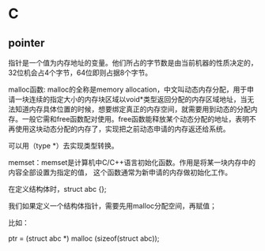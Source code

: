 # C

## pointer

指针是一个值为内存地址的变量。他们所占的字节数是由当前机器的性质决定的，32位机会占4个字节，64位即则占据8个字节。

malloc函数: malloc的全称是memory allocation，中文叫动态内存分配，用于申请一块连续的指定大小的内存块区域以void*类型返回分配的内存区域地址，当无法知道内存具体位置的时候，想要绑定真正的内存空间，就需要用到动态的分配内存。一般它需和free函数配对使用。free函数能释放某个动态分配的地址，表明不再使用这块动态分配的内存了，实现把之前动态申请的内存返还给系统。

可以用（type *）去实现类型转换。

memset：memset是计算机中C/C++语言初始化函数。作用是将某一块内存中的内容全部设置为指定的值， 这个函数通常为新申请的内存做初始化工作。

在定义结构体时，struct abc {};

我们如果定义一个结构体指针，需要先用malloc分配空间，再赋值；

比如：

ptr = (struct abc *) malloc (sizeof(struct abc));
